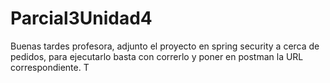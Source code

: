# Parcial3Unidad4

Buenas tardes profesora, adjunto el proyecto en spring security a cerca de pedidos, para ejecutarlo basta con correrlo y poner en postman la URL correspondiente.
T
